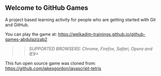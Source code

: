 ## Welcome to GitHub Games

A project based learning activity for people who are getting started with Git and GitHub.

You can play the game at: https://welkadim-trainings.github.io/github-games-abdulazizab2

>> _*SUPPORTED BROWSERS*: Chrome, Firefox, Safari, Opera and IE9+_

This fun open source game was cloned from: https://github.com/jakesgordon/javascript-tetris
